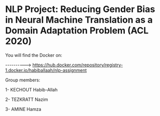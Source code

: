 
# NLP Project: Reducing Gender Bias in Neural Machine Translation as a Domain Adaptation Problem (ACL 2020)

You will find the Docker on:

----------> https://hub.docker.com/repository/registry-1.docker.io/habiballaah/nlp-assignment

Group members:

 1- KECHOUT Habib-Allah
 
 2- TEZKRATT Nazim
 
 3- AMINE Hamza
